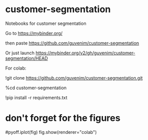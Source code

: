 # customer-segmentation
Notebooks for customer segmentation

Go to
https://mybinder.org/

then paste 
https://github.com/guvenim/customer-segmentation

Or just launch
https://mybinder.org/v2/gh/guvenim/customer-segmentation/HEAD


For colab:

!git clone https://github.com/guvenim/customer-segmentation.git

%cd customer-segmentation

!pip install -r requirements.txt

# don't forget for the figures

#pyoff.iplot(fig)
fig.show(renderer="colab")